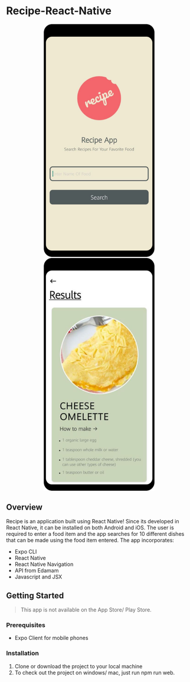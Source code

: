 # Recipe-React-Native

<p align="center">
  <img src="HomeScreen.png" width="300">
  <img src="ResultScreen.png" width="300">
</p>

## Overview

Recipe is an application built using React Native! Since its developed in React Native, it can be installed on both Android and iOS. The user is required to enter a food item and the app searches for 10 different dishes that can be made using the food item entered. The app incorporates:

- Expo CLI
- React Native
- React Native Navigation
- API from Edamam
- Javascript and JSX

## Getting Started

> This app is not available on the App Store/ Play Store.

### Prerequisites

- Expo Client for mobile phones

### Installation

1. Clone or download the project to your local machine
2. To check out the project on windows/ mac, just run npm run web.

